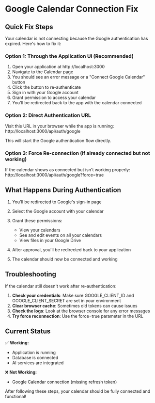 # Google Calendar Connection Fix

## Quick Fix Steps

Your calendar is not connecting because the Google authentication has expired. Here's how to fix it:

### Option 1: Through the Application UI (Recommended)
1. Open your application at http://localhost:3000
2. Navigate to the Calendar page
3. You should see an error message or a "Connect Google Calendar" button
4. Click the button to re-authenticate
5. Sign in with your Google account
6. Grant permission to access your calendar
7. You'll be redirected back to the app with the calendar connected

### Option 2: Direct Authentication URL
Visit this URL in your browser while the app is running:
http://localhost:3000/api/auth/google

This will start the Google authentication flow directly.

### Option 3: Force Re-connection (if already connected but not working)
If the calendar shows as connected but isn't working properly:
http://localhost:3000/api/auth/google?force=true

## What Happens During Authentication

1. You'll be redirected to Google's sign-in page
2. Select the Google account with your calendar
3. Grant these permissions:
   - View your calendars
   - See and edit events on all your calendars
   - View files in your Google Drive

4. After approval, you'll be redirected back to your application
5. The calendar should now be connected and working

## Troubleshooting

If the calendar still doesn't work after re-authentication:

1. **Check your credentials**: Make sure GOOGLE_CLIENT_ID and GOOGLE_CLIENT_SECRET are set in your environment
2. **Clear browser cache**: Sometimes old tokens can cause issues
3. **Check the logs**: Look at the browser console for any error messages
4. **Try force reconnection**: Use the force=true parameter in the URL

## Current Status

✅ **Working:**
- Application is running
- Database is connected
- AI services are integrated

❌ **Not Working:**
- Google Calendar connection (missing refresh token)

After following these steps, your calendar should be fully connected and functional!